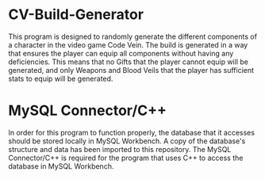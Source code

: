 # CV-Build-Generator
This program is designed to randomly generate the different components of a character in the video game Code Vein. The build is generated in a way that ensures the player can equip all components without having any deficiencies. This means that no Gifts that the player cannot equip will be generated, and only Weapons and Blood Veils that the player has sufficient stats to equip will be generated.

# MySQL Connector/C++
In order for this program to function properly, the database that it accesses should be stored locally in MySQL Workbench. A copy of the database's structure and data has been imported to this repository. The MySQL Connector/C++ is required for the program that uses C++ to access the database in MySQL Workbench.
